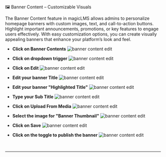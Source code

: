 
🖼️ Banner Content – Customizable Visuals

The Banner Content feature in magicLMS allows admins to personalize homepage banners with custom images, text, and call-to-action buttons. Highlight important announcements, promotions, or key features to engage users effectively. With easy customization options, you can create visually appealing banners that enhance your platform’s look and feel.

- **Click on Banner Contents**
![banner content edit](https://imjol.b-cdn.net/MagicLMS/Docs/banner%20content/Step1.png)



- **Click on dropdown trigger**
![banner content edit](https://imjol.b-cdn.net/MagicLMS/Docs/banner%20content/Step2.png)


- **Click on Edit**
![banner content edit](https://imjol.b-cdn.net/MagicLMS/Docs/banner%20content/Step3.png)


- **Edit your banner Title**
![banner content edit](https://imjol.b-cdn.net/MagicLMS/Docs/banner%20content/Step4.png)


- **Edit your banner "Highlighted Title"**
![banner content edit](https://imjol.b-cdn.net/MagicLMS/Docs/banner%20content/Step5.png)


- **Type your Sub Title**
![banner content edit](https://imjol.b-cdn.net/MagicLMS/Docs/banner%20content/Step6.png)


- **Click on Upload From Media**
![banner content edit](https://imjol.b-cdn.net/MagicLMS/Docs/banner%20content/Step7.png)


- **Select the image for "Banner Thumbnail"**
![banner content edit](https://imjol.b-cdn.net/MagicLMS/Docs/banner%20content/Step8.png)


- **Click on Save**
![banner content edit](https://imjol.b-cdn.net/MagicLMS/Docs/banner%20content/Step9.png)


- **Click on the toggle to publish the banner**
![banner content edit](https://imjol.b-cdn.net/MagicLMS/Docs/banner%20content/Step10.png)

<br/>

***